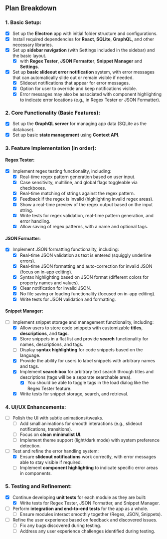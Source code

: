 ## **Plan Breakdown**

### 1. **Basic Setup:**
- [x] Set up the **Electron** app with initial folder structure and configurations.
- [x] Install required dependencies for **React**, **SQLite**, **GraphQL**, and other necessary libraries.
- [x] Set up **sidebar navigation** (with Settings included in the sidebar) and the basic layout.
  - [x] with **Regex Tester**, **JSON Formatter**, **Snippet Manager** and **Settings**.
- [x] Set up **basic slideout error notification** system, with error messages that can automatically slide out or remain visible if needed.
  - [x] Slideout notifications that appear for error messages.
  - [x] Option for user to override and keep notifications visible.
  - [x] Error messages may also be associated with component highlighting to indicate error locations (e.g., in Regex Tester or JSON Formatter).
  
### 2. **Core Functionality (Basic Features):**
- [x] Set up the **GraphQL server** for managing app data (SQLite as the database).
- [x] Set up basic **state management** using **Context API**.
  
### 3. **Feature Implementation (in order):**

#### **Regex Tester**:
- [x] Implement regex testing functionality, including:
  - [x] Real-time regex pattern generation based on user input.
  - [x] Case sensitivity, multiline, and global flags toggleable via checkboxes.
  - [x] Real-time matching of strings against the regex pattern.
  - [x] Feedback if the regex is invalid (highlighting invalid regex areas).
  - [x] Show a real-time preview of the regex output based on the input string.
  - [x] Write tests for regex validation, real-time pattern generation, and error handling.
  - [x] Allow saving of regex patterns, with a name and optional tags.

#### **JSON Formatter**:
- [x] Implement JSON formatting functionality, including:
  - [x] Real-time JSON validation as text is entered (squiggly underline errors).
  - [x] Real-time JSON formatting and auto-correction for invalid JSON (focus on in-app editing).
  - [x] Syntax highlighting based on JSON format (different colors for property names and values).
  - [x] Clear notification for invalid JSON.
  - [x] No file saving or loading functionality (focused on in-app editing).
  - [x] Write tests for JSON validation and formatting.

#### **Snippet Manager**:
- [ ] Implement snippet storage and management functionality, including:
  - [x] Allow users to store code snippets with customizable **titles**, **descriptions**, and **tags**.
  - [x] Store snippets in a flat list and provide **search** functionality for names, descriptions, and tags.
  - [ ] Display **syntax highlighting** for code snippets based on the language.
  - [x] Provide the ability for users to label snippets with arbitrary names and tags.
  - [x] Implement **search box** for arbitrary text search through titles and descriptions (tags will be a separate searchable area).
    - [x] You should be able to toggle tags in the load dialog like the Regex Tester feature.
  - [x] Write tests for snippet storage, search, and retrieval.

### 4. **UI/UX Enhancements:**
- [ ] Polish the UI with subtle animations/tweaks.
  - [ ] Add small animations for smooth interactions (e.g., slideout notifications, transitions).
  - [ ] Focus on **clean minimalist UI**.
  - [ ] Implement theme support (light/dark mode) with system preference detection.
- [ ] Test and refine the error handling system:
  - [x] Ensure **slideout notifications** work correctly, with error messages able to stay visible if required.
  - [ ] Implement **component highlighting** to indicate specific error areas in components.

### 5. **Testing and Refinement:**
- [x] Continue developing **unit tests** for each module as they are built:
  - [x] Write tests for Regex Tester, JSON Formatter, and Snippet Manager.
- [ ] Perform **integration and end-to-end tests** for the app as a whole.
  - [ ] Ensure modules interact smoothly together (Regex, JSON, Snippets).
- [ ] Refine the user experience based on feedback and discovered issues.
  - [ ] Fix any bugs discovered during testing.
  - [ ] Address any user experience challenges identified during testing.
